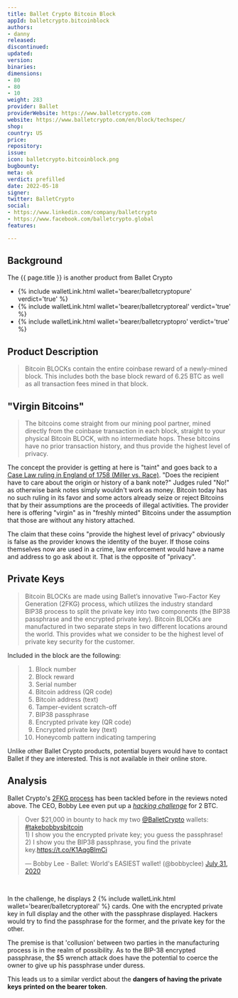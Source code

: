 ```yaml
---
title: Ballet Crypto Bitcoin Block
appId: balletcrypto.bitcoinblock
authors:
- danny
released: 
discontinued: 
updated: 
version: 
binaries: 
dimensions:
- 80
- 80
- 10
weight: 283
provider: Ballet
providerWebsite: https://www.balletcrypto.com
website: https://www.balletcrypto.com/en/block/techspec/
shop: 
country: US
price: 
repository: 
issue: 
icon: balletcrypto.bitcoinblock.png
bugbounty: 
meta: ok
verdict: prefilled
date: 2022-05-18
signer: 
twitter: BalletCrypto
social:
- https://www.linkedin.com/company/balletcrypto
- https://www.facebook.com/balletcrypto.global
features: 

---
```


## Background 

The {{ page.title }} is another product from Ballet Crypto 

- {% include walletLink.html wallet='bearer/balletcryptopure' verdict='true' %}
- {% include walletLink.html wallet='bearer/balletcryptoreal' verdict='true' %}
- {% include walletLink.html wallet='bearer/balletcryptopro' verdict='true' %}

## Product Description 

> Bitcoin BLOCKs contain the entire coinbase reward of a newly-mined block. This includes both the base block reward of 6.25 BTC as well as all transaction fees mined in that block.

## "Virgin Bitcoins"

> The bitcoins come straight from our mining pool partner, mined directly from the coinbase transaction in each block, straight to your physical Bitcoin BLOCK, with no intermediate hops. These bitcoins have no prior transaction history, and thus provide the highest level of privacy.

The concept the provider is getting at here is "taint" and goes back to a [Case Law ruling in England of 1758 (Miller vs. Race)](https://legaldictionary.lawin.org/miller-v-race/). "Does the recipient have to care about the origin or history of a bank note?" Judges ruled "No!" as otherwise bank notes simply wouldn't work as money. Bitcoin today has no such ruling in its favor and some actors already seize or reject Bitcoins that by their assumptions are the proceeds of illegal activities. The provider here is offering "virgin" as in "freshly minted" Bitcoins under the assumption that those are without any history attached.

The claim that these coins "provide the highest level of privacy" obviously is false as the provider knows the identity of the buyer. If those coins themselves now are used in a crime, law enforcement would have a name and address to go ask about it. That is the opposite of "privacy".

## Private Keys

> Bitcoin BLOCKs are made using Ballet’s innovative Two-Factor Key Generation (2FKG) process, which utilizes the industry standard BIP38 process to split the private key into two components (the BIP38 passphrase and the encrypted private key). Bitcoin BLOCKs are manufactured in two separate steps in two different locations around the world. This provides what we consider to be the highest level of private key security for the customer.

Included in the block are the following: 

> 1. Block number
> 2. Block reward
> 3. Serial number
> 4. Bitcoin address (QR code)
> 5. Bitcoin address (text)
> 6. Tamper-evident scratch-off
> 7. BIP38 passphrase
> 8. Encrypted private key (QR code)
> 9. Encrypted private key (text)
> 10. Honeycomb pattern indicating tampering

Unlike other Ballet Crypto products, potential buyers would have to contact Ballet if they are interested. This is not available in their online store.

## Analysis 

Ballet Crypto's [2FKG process](https://www.balletcrypto.com/en/2FKG/) has been tackled before in the reviews noted above. The CEO, Bobby Lee even put up a *[hacking challenge](https://www.bobbylee.com/blogs/news/21-000-to-hack-ballet-wallets#:~:text=It's%20to%20show%20that%20BIP38,hack%20and%20steal%20the%20funds.)* for 2 BTC. 

<blockquote class="twitter-tweet"><p lang="en" dir="ltr">Over $21,000 in bounty to hack my two <a href="https://twitter.com/BalletCrypto?ref_src=twsrc%5Etfw">@BalletCrypto</a> wallets: <a href="https://twitter.com/hashtag/takebobbysbitcoin?src=hash&amp;ref_src=twsrc%5Etfw">#takebobbysbitcoin</a><br>1) I show you the encrypted private key; you guess the passphrase!<br>2) I show you the BIP38 passphrase, you find the private key.<a href="https://t.co/K1AqgBlmCi">https://t.co/K1AqgBlmCi</a></p>&mdash; Bobby Lee - Ballet: World&#39;s EASIEST wallet! (@bobbyclee) <a href="https://twitter.com/bobbyclee/status/1289055457521238017?ref_src=twsrc%5Etfw">July 31, 2020</a></blockquote> <script async src="https://platform.twitter.com/widgets.js" charset="utf-8"></script><br />

In the challenge, he displays 2 {% include walletLink.html wallet='bearer/balletcryptoreal' %} cards. One with the encrypted private key in full display and the other with the passphrase displayed. Hackers would try to find the passphrase for the former, and the private key for the other.    

The premise is that 'collusion' between two parties in the manufacturing process is in the realm of possibility. As to the BIP-38 encrypted passphrase, the $5 wrench attack does have the potential to coerce the owner to give up his passphrase under duress. 

This leads us to a similar verdict about the **dangers of having the private keys printed on the bearer token**.
